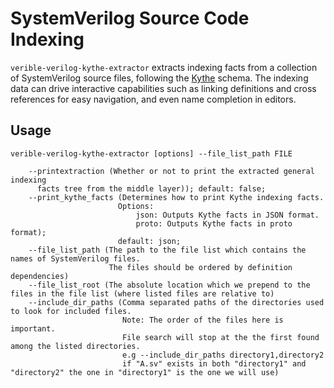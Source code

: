 # SystemVerilog Source Code Indexing

<!--*
freshness: { owner: 'fangism' reviewed: '2020-10-07' }
*-->

`verible-verilog-kythe-extractor` extracts indexing facts from a collection of
SystemVerilog source files, following the [Kythe](http://kythe.io) schema. The
indexing data can drive interactive capabilities such as linking definitions and
cross references for easy navigation, and even name completion in editors.

## Usage

```
verible-verilog-kythe-extractor [options] --file_list_path FILE

    --printextraction (Whether or not to print the extracted general indexing
      facts tree from the middle layer)); default: false;
    --print_kythe_facts (Determines how to print Kythe indexing facts.
                        Options:
                            json: Outputs Kythe facts in JSON format.
                            proto: Outputs Kythe facts in proto format);
                        default: json;
    --file_list_path (The path to the file list which contains the names of SystemVerilog files.
                      The files should be ordered by definition dependencies)
    --file_list_root (The absolute location which we prepend to the files in the file list (where listed files are relative to)
    --include_dir_paths (Comma separated paths of the directories used to look for included files.
                         Note: The order of the files here is important.
                         File search will stop at the the first found among the listed directories.
                         e.g --include_dir_paths directory1,directory2
                         if "A.sv" exists in both "directory1" and "directory2" the one in "directory1" is the one we will use)
```
